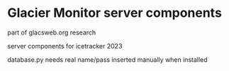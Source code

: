 # Glacier Monitor server components

part of glacsweb.org research

server components for icetracker 2023

database.py needs real name/pass inserted manually when installed
